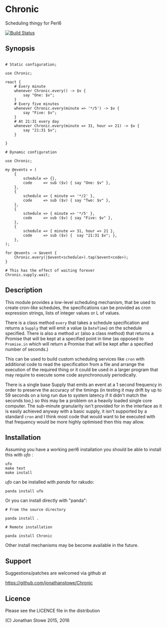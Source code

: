 # Chronic

Scheduling thingy for Perl6

[![Build Status](https://travis-ci.org/jonathanstowe/Chronic.svg?branch=master)](https://travis-ci.org/jonathanstowe/Chronic)

## Synopsis

```

# Static configuration;

use Chronic;

react {
    # Every minute
    whenever Chronic.every() -> $v {
        say "One: $v";
    }
    # Every five minutes
    whenever Chronic.every(minute => '*/5') -> $v {
        say "Five: $v";
    }
    # At 21:31 every day
    whenever Chronic.every(minute => 31, hour => 21) -> $v {
        say "21:31 $v";
    }

}

# Dynamic configuration

use Chronic;

my @events = (
    {
        schedule => {},
        code     => sub ($v) { say "One: $v" },
    },
    {
        schedule => { minute => '*/2' },
        code     => sub ($v) { say "Two: $v" },
    },
    {
        schedule => { minute => '*/5' },
        code     => sub ($v) { say "Five: $v" },
    },
    {
        schedule => { minute => 31, hour => 21 },
        code     => sub ($v) {  say "21:31 $v"; },
    },
);

for @events -> $event {
    Chronic.every(|$event<schedule>).tap($event<code>);
}

# This has the effect of waiting forever
Chronic.supply.wait;

```

## Description

This module provides a low-level scheduling mechanism, that be used to
create cron-like schedules, the specifications can be provided as cron
expression strings, lists of integer values or L<Junctions> of values.

There is a class method ```every``` that takes a schedule specification
and returns a ```Supply``` that will emit a value (a ```DateTime```) on the
schedule specified. There is also a method ```at``` (also a class method)
that returns a Promise that will be kept at a specified point in time (as
opposed to ```Promise.in``` which will return a Promise that will be kept
after a specified number of seconds.)

This can be used to build custom scheduling services like ```cron``` with
additional code to read the specification from a file and arrange the
execution of the required thing or it could be used in a larger program
that may require to execute some code asynchronously periodically.

There is a single base Supply that emits an event at a 1 second frequency
in order to preserve the accuracy of the timings (in testing it may drift
by up to 59 seconds on a long run due to system latency if it didn't 
match the seconds too,) so this may be a problem on a heavily loaded
single core computer. The sub-minute granularity isn't provided for in
the interface as it is easily achieved anyway with a basic supply, it
isn't supported by a standard ```cron``` and I think most code that would
want to be executed with that frequency would be more highly optimised then
this may allow.


## Installation

Assuming you have a working perl6 installation you should be able to
install this with *ufo* :

    ufo
    make test
    make install

*ufo* can be installed with *panda* for rakudo:

    panda install ufo

Or you can install directly with "panda":

    # From the source directory
   
    panda install .

    # Remote installation

    panda install Chronic

Other install mechanisms may be become available in the future.

## Support

Suggestions/patches are welcomed via github at

   https://github.com/jonathanstowe/Chronic

## Licence

Please see the LICENCE file in the distribution

(C) Jonathan Stowe 2015, 2016
